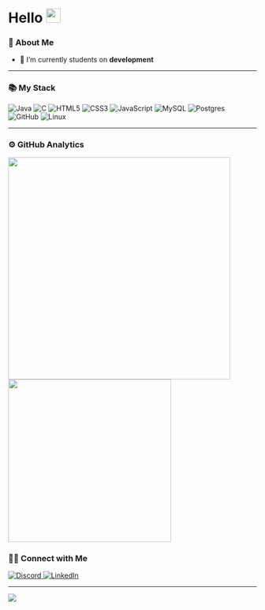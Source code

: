 # Hello <img src="https://acegif.com/wp-content/gifs/ola-47.gif" width="29px">

### 🤵 About Me

- 🔭 I’m currently students on **development**

---

### 📚 My Stack

![Java](https://img.shields.io/badge/java-%23ED8B00.svg?&style=for-the-badge&logo=java&logoColor=white)
![C](https://img.shields.io/badge/C-%23ED8B00.svg?&style=for-the-badge&logo=C&logoColor=white)
![HTML5](https://img.shields.io/badge/html5%20-%23E34F26.svg?&style=for-the-badge&logo=html5&logoColor=white)
![CSS3](https://img.shields.io/badge/css3%20-%231572B6.svg?&style=for-the-badge&logo=css3&logoColor=white)
![JavaScript](https://img.shields.io/badge/javascript%20-%23323330.svg?&style=for-the-badge&logo=javascript&logoColor=%23F7DF1E)
![MySQL](https://img.shields.io/badge/mysql-%2300f.svg?&style=for-the-badge&logo=mysql&logoColor=white)
![Postgres](https://img.shields.io/badge/postgres-%23316192.svg?&style=for-the-badge&logo=postgresql&logoColor=white)
![GitHub](https://img.shields.io/badge/github%20-%23121011.svg?&style=for-the-badge&logo=github&logoColor=white)
![Linux](https://img.shields.io/badge/Linux-FCC624?style=for-the-badge&logo=linux&logoColor=black)

---

### ⚙️ GitHub Analytics

<div align="left"> 
      <img 
         width="450px" 
         src="https://github-readme-stats.vercel.app/api?username=leo-albergaria&show_icons=true&include_all_commits=true&count_private=true&theme=dark&line_height=30"
      />
      <img 
         width="330px" 
         src="https://github-readme-stats.vercel.app/api/top-langs/?username=leo-albergaria&layout=compact&theme=dark&langs_count=10&hide=jupyter%20notebook"
      >
</div

---

### 🤝🏻 Connect with Me 

<div align="left">
   <a href="https:/discord.com">
     <img 
       alt="Discord" 
       title="Léo Albergaria#1961"
       src="https://img.shields.io/badge/Léo Albergaria%20-%237289DA.svg?&style=for-the-badge&logo=discord&logoColor=white"
     />
   </a>  
   <a href="https://www.linkedin.com/in/leo-albergaria/">
    <img 
      alt="LinkedIn" 
      title="Léo Albergaria"
      src="https://img.shields.io/badge/linkedin%20-%230077B5.svg?&style=for-the-badge&logo=linkedin&logoColor=white"
    />
   </a>
</div>



---

![](https://komarev.com/ghpvc/?username=leo-albergaria&color=blue&style=flat)

